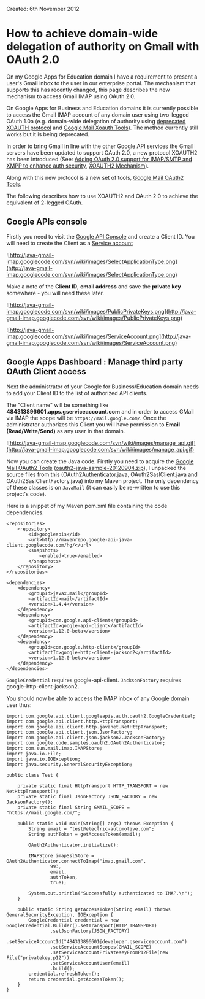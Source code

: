 Created: 6th November 2012

# How to achieve domain-wide delegation of authority on Gmail with OAuth 2.0 #

On my Google Apps for Education domain I have a requirement to present a user's Gmail inbox to the user in our enterprise portal.  The mechanism that supports this has recently changed, this page describes the new mechanism to access Gmail IMAP using OAuth 2.0.

On Google Apps for Business and Education domains it is currently possible to access the Gmail IMAP account of any domain user using two-legged OAuth 1.0a  (e.g. domain-wide delegation of authority using
[deprecated XOAUTH protocol](https://developers.google.com/google-apps/gmail/oauth_protocol) and [Google Mail Xoauth Tools](http://code.google.com/p/google-mail-xoauth-tools/)).  The method currently still works but it is being deprecated.

In order to bring Gmail in line with the other Google API services the Gmail servers have been updated to support OAuth 2.0, a new protocol XOAUTH2 has been introduced (See: [Adding OAuth 2.0 support for IMAP/SMTP and XMPP to enhance auth security](http://googledevelopers.blogspot.co.uk/2012/09/adding-oauth-20-support-for-imapsmtp.html), [XOAUTH2 Mechanism](https://developers.google.com/google-apps/gmail/xoauth2_protocol)).

Along with this new protocol is a new set of tools, [Google Mail OAuth2 Tools](http://code.google.com/p/google-mail-oauth2-tools/).

The following describes how to use XOAUTH2 and OAuth 2.0 to achieve the equivalent of 2-legged OAuth.

## Google APIs console ##

Firstly you need to visit the [Google API Console](https://code.google.com/apis/console/) and create a Client ID.  You will need to create the Client as a [Service account](https://code.google.com/p/google-api-java-client/wiki/OAuth2#Service_Accounts)

![http://java-gmail-imap.googlecode.com/svn/wiki/images/SelectApplicationType.png](http://java-gmail-imap.googlecode.com/svn/wiki/images/SelectApplicationType.png)

Make a note of the **Client ID**, **email address** and save the **private key** somewhere - you will need these later.

![http://java-gmail-imap.googlecode.com/svn/wiki/images/PublicPrivateKeys.png](http://java-gmail-imap.googlecode.com/svn/wiki/images/PublicPrivateKeys.png)

![http://java-gmail-imap.googlecode.com/svn/wiki/images/ServiceAccount.png](http://java-gmail-imap.googlecode.com/svn/wiki/images/ServiceAccount.png)

## Google Apps Dashboard : Manage third party OAuth Client access ##

Next the administrator of your Google for Business/Education domain needs to add your Client ID to the list of authorized API clients.

The "Client name" will be something like **484313896601.apps.gserviceaccount.com** and in order to access GMail via IMAP the scope will be `https://mail.google.com/`.  Once the administrator authorizes this Client you will have permission to **Email (Read/Write/Send)** as any user in that domain.

![http://java-gmail-imap.googlecode.com/svn/wiki/images/manage_api.gif](http://java-gmail-imap.googlecode.com/svn/wiki/images/manage_api.gif)

Now you can create the Java code.  Firstly you need to acquire the [Google Mail OAuth2 Tools](http://code.google.com/p/google-mail-oauth2-tools/) ([oauth2-java-sample-20120904.zip](http://google-mail-oauth2-tools.googlecode.com/files/oauth2-java-sample-20120904.zip)), I unpacked the source files from this (OAuth2Authenticator.java, OAuth2SaslClient.java and OAuth2SaslClientFactory.java) into my Maven project.  The only dependency of these classes is on `JavaMail` (it can easily be re-written to use this project's code).

Here is a snippet of my Maven pom.xml file containing the code dependencies.

```
<repositories>
    <repository>
        <id>googleapis</id>
        <url>http://mavenrepo.google-api-java-client.googlecode.com/hg/</url>
        <snapshots>
            <enabled>true</enabled>
        </snapshots>
    </repository>        
</repositories>  

<dependencies>
    <dependency>
        <groupId>javax.mail</groupId>
        <artifactId>mail</artifactId>
        <version>1.4.4</version>
    </dependency>
    <dependency>
        <groupId>com.google.api-client</groupId>
        <artifactId>google-api-client</artifactId>
        <version>1.12.0-beta</version>
    </dependency>
    <dependency>
        <groupId>com.google.http-client</groupId>
        <artifactId>google-http-client-jackson2</artifactId>
        <version>1.12.0-beta</version>
    </dependency>  
</dependencies>
```

`GoogleCredential` requires google-api-client.
`JacksonFactory` requires google-http-client-jackson2.

You should now be able to access the IMAP inbox of any Google domain user thus:

```
import com.google.api.client.googleapis.auth.oauth2.GoogleCredential;
import com.google.api.client.http.HttpTransport;
import com.google.api.client.http.javanet.NetHttpTransport;
import com.google.api.client.json.JsonFactory;
import com.google.api.client.json.jackson2.JacksonFactory;
import com.google.code.samples.oauth2.OAuth2Authenticator;
import com.sun.mail.imap.IMAPStore;
import java.io.File;
import java.io.IOException;
import java.security.GeneralSecurityException;

public class Test {

    private static final HttpTransport HTTP_TRANSPORT = new NetHttpTransport();
    private static final JsonFactory JSON_FACTORY = new JacksonFactory();
    private static final String GMAIL_SCOPE = "https://mail.google.com/";

    public static void main(String[] args) throws Exception {	
        String email = "test@electric-automotive.com";
        String authToken = getAccessToken(email);

        OAuth2Authenticator.initialize();

        IMAPStore imapSslStore = OAuth2Authenticator.connectToImap("imap.gmail.com",
                993,
                email,
                authToken,
                true);

        System.out.println("Successfully authenticated to IMAP.\n");
    }

    public static String getAccessToken(String email) throws GeneralSecurityException, IOException {
        GoogleCredential credential = new GoogleCredential.Builder().setTransport(HTTP_TRANSPORT)
                .setJsonFactory(JSON_FACTORY)
                .setServiceAccountId("484313896601@developer.gserviceaccount.com")
                .setServiceAccountScopes(GMAIL_SCOPE)
                .setServiceAccountPrivateKeyFromP12File(new File("privatekey.p12"))
                .setServiceAccountUser(email)
                .build();
        credential.refreshToken();
        return credential.getAccessToken();
    }
}
```